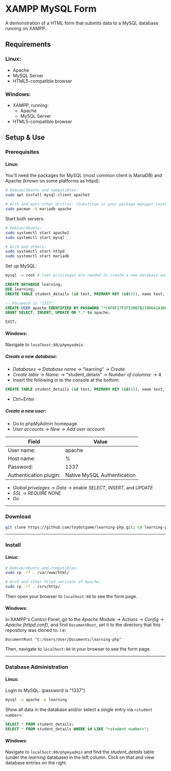 # XAMPP MySQL Form
A demonstration of a HTML form that submits data to a MySQL database running on XAMPP.

## Requirements
### Linux:
* Apache
* MySQL Server
* HTML5-compatible browser
### Windows:
* XAMPP, running:
	* Apache
	* MySQL Server
* HTML5-compatible browser

## Setup & Use
### Prerequisites
#### Linux:
You'll need the packages for MySQL (most common client is MariaDB) and Apache (known on some platforms as httpd):
```sh
# Debian/Ubuntu and compatibles:
sudo apt install mysql-client apache2

# Arch and most other distros: (Substitue in your package manager instead)
sudo pacman -S mariadb apache
```
Start both servers:
```sh
# Debian/Ubuntu:
sudo systemctl start apache2
sudo systemctl start mysql

# Arch and others:
sudo systemctl start httpd
sudo systemctl start mariadb
```
Set up MySQL:
```sh
mysql -u root # root privileges are needed to create a new database and users.
```
```sql
CREATE DATABASE learning;
USE learning;
CREATE TABLE student_details (id text, PRIMARY KEY (id(6)), name text, surname text, cool text NOT NULL);

-- Password is "1337":
CREATE USER apache IDENTIFIED BY PASSWORD "*C6F8F27F2F530B7B270D641A3604424B9B404D43";
GRANT SELECT, INSERT, UPDATE ON *.* to apache;

EXIT;
```
#### Windows:
Navigate to `localhost:80/phpmyadmin`.
##### Create a new database:
* _Databases_ → _Database name_ → "learning" → _Create_
* _Create table_ → _Name:_ → "student\_details" → _Number of columns:_ → 4
* Insert the following in to the console at the bottom:
```sql
CREATE TABLE student_details (id text, PRIMARY KEY (id(6)), name text, surname text, cool text NOT NULL);
```
* Ctrl+Enter
##### Create a new user:
* Go to phpMyAdmin homepage
* _User accounts_ → _New_ → _Add user account_:

Field | Value
----- | -----
User name: | apache
Host name: | %
Password: | 1337
Authentication plugin: | Native MySQL Authentication
* _Global priveleges_ → _Data_ → enable _SELECT_, _INSERT_, and _UPDATE_
* _SSL_ → _REQUIRE NONE_
* _Go_

***

### Download
```sh
git clone https://github.com/toydotgame/learning-php.git; cd learning-php/
```

***

### Install
#### Linux:
```sh
# Debian/Ubuntu and compatibles:
sudo cp -rf . /var/www/html/

# Arch and other httpd versions of Apache:
sudo cp -rf . /srv/http/
```
Then open your browser to `localhost:80` to see the form page.
#### Windows:
In XAMPP's Control Panel, go to the _Apache_ Module → _Actions_ → _Config_ → _Apache (httpd.conf)_, and find `DocumentRoot`, set it to the directory that this repository was cloned to. i.e:
```
DocumentRoot "C:/Users/User/Documents/learning-php"
```
Then, navigate to `localhost:80` in your browser to see the form page.

***

### Database Administration
#### Linux:
Login to MySQL: (password is "1337")
```sh
mysql -u apache -p learning
```
Show all data in the database and/or select a single entry via `<student number>`:
```sql
SELECT * FROM student_details;
SELECT * FROM student_details WHERE id LIKE "<student number>";
```
#### Windows:
Navigate to `localhost:80/phpmyadmin` and find the _student\_details_ table (under the _learning_ database) in the left column. Click on that and view database entries on the right.
